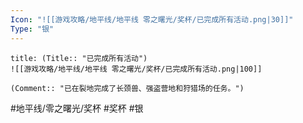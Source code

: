 ```yaml
---
Icon: "![[游戏攻略/地平线/地平线 零之曙光/奖杯/已完成所有活动.png|30]]"
Type: "银"
---
```

```ad-common-silver-trophy
title: (Title:: "已完成所有活动")
![[游戏攻略/地平线/地平线 零之曙光/奖杯/已完成所有活动.png|100]]

(Comment:: "已在裂地完成了长颈兽、强盗营地和狩猎场的任务。")
```

#地平线/零之曙光/奖杯 #奖杯 #银
